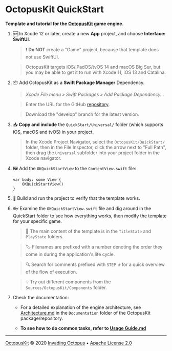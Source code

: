 # OctopusKit QuickStart

**Template and tutorial for the [OctopusKit][repository] game engine.**

1. 🆕 In Xcode 12 or later, create a new **App** project, and choose **Interface: SwiftUI**.
	
	> ❗️ **Do NOT** create a "Game" project, because that template does not use SwiftUI.

	> OctopusKit targets iOS/iPadOS/tvOS 14 and macOS Big Sur, but you may be able to get it to run with Xcode 11, iOS 13 and Catalina.
	
2. 📦 Add OctopusKit as a **Swift Package Manager** Dependency.
    
    > *Xcode File menu » Swift Packages » Add Package Dependency...*
        
    > Enter the URL for the GitHub [repository][repository].
    
    > Download the "develop" branch for the latest version.
    
3. 📥 **Copy and include** the `QuickStart/Universal/` folder (which supports iOS, macOS and tvOS) in your project. 

    > In the Xcode Project Navigator, select the `OctopusKit/QuickStart/` folder, then in the File Inspector, click the arrow next to "Full Path", then drag the `Universal` subfolder into your project folder in the Xcode navigator. 

4. 🖼 Add the `OKQuickStartView` to the `ContentView.swift` file:

    ```
    var body: some View {
        OKQuickStartView()
    }
    ```
    	
5. 🚀 Build and run the project to verify that the template works.

6. 👓 Examine the `OKQuickStartView.swift` file and dig around in the QuickStart folder to see how everything works, then modify the template for your specific game. 

    > 📁 The main content of the template is in the `TitleState` and `PlayState` folders.

    > 🏷 Filenames are prefixed with a number denoting the order they come in during the application's life cycle. 
	
    > 🔍 Search for comments prefixed with `STEP #` for a quick overview of the flow of execution.

    > 💡 Try out different components from the `Sources/OctopusKit/Components` folder.

7. Check the documentation:
    
    * For a detailed explanation of the engine architecture, see [Architecture.md][architecture] in the `Documentation` folder of the OctopusKit package/repository.

    * **To see how to do common tasks, refer to [Usage Guide.md][guide]**

----

[OctopusKit][repository] © 2020 [Invading Octopus][website] • [Apache License 2.0][license]

[repository]: https://github.com/invadingoctopus/octopuskit
[website]: https://invadingoctopus.io
[license]: https://www.apache.org/licenses/LICENSE-2.0.html

[guide]: https://github.com/InvadingOctopus/octopuskit/blob/master/Documentation/Usage%20Guide.md
[architecture]: https://github.com/InvadingOctopus/octopuskit/blob/master/Documentation/Architecture.md

